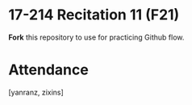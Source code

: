 # 17-214 Recitation 11 (F21)
**Fork** this repository to use for practicing Github flow.

# Attendance
[yanranz, zixins]
